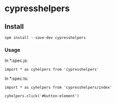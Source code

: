 # cypresshelpers

## Install

`npm install --save-dev cypresshelpers`

### Usage

In *.spec.js:

`import * as cyhelpers from 'cypresshelpers'`

In *.spec.ts:

`import * as cyhelpers from 'cypresshelpers/index'`


`cyhelpers.click('#button-element')`